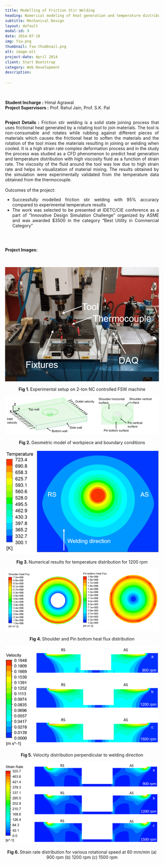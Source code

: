 ```yaml
---
title: Modelling of Friction Stir Welding
heading: Numerical modeling of heat generation and temperature distribution in a friction stir welding 
subtitle: Mechanical Design
layout: default
modal-id: 9
date: 2014-07-10
img: fsw.png
thumbnail: fsw-thumbnail.png
alt: image-alt
project-date: April 2014
client: Start Bootstrap
category: Web Development
description:

---
```


<br>
<br>
<div style="text-align: justify">
<b>Student Incharge :</b> Himal Agrawal
<br>
<b>Project Supervisors :</b> Prof. Rahul Jain, Prof. S.K. Pal
<br>
<br>



<b>Project Details :</b>  Friction stir welding is a solid state joining process that uses frictional heat generated by a rotating tool to join materials. The tool is non-consumable and rotates while rubbing against different pieces of materials which causes the frictional heat to soften the materials and the rotation of the tool mixes the materials resulting in joining or welding when cooled. It is a high strain rate complex deformation process and in the study the process was studied as a CFD phenomenon to predict heat generation and temperature distribution with high viscosity fluid as a function of strain rate. The viscosity of the fluid around the tool was low due to high strain rate and helps in visualization of material mixing. The results obtained by the simulation were experimentally validated from the temperature data obtained from the thermocouple. 
<br>
<br>
Outcomes of the project:
<br>
 <ul>
  <li>Successfully modelled friction stir welding with 95% accuracy compared to experimental temperature results</li>
  <li>The work was selected to be presented at IDETC/CIE conference as a part of “Innovative Design Simulation Challenge” organized by ASME and was awarded $3500 in the category “Best Utility in Commercial Category”
</li>
</ul> 
<br>
<br>

<b>Project Images:</b>
<br>
<br>
<br>
<div class="row">
<div class="col-md-6 col-md-offset-3">

<img src="img/portfolio/fsw/1.png" class="img-responsive img-centered" alt="FSW Image 1">
<p class="text-muted" align = "center"> <b> Fig 1. </b>Experimental setup on 2-ton NC controlled FSW machine</p>

<img src="img/portfolio/fsw/2.png" class="img-responsive img-centered" alt="FSW Image 2">
<p class="text-muted" align = "center"> <b> Fig 2. </b>Geometric model of workpiece and boundary conditions</p>

<img src="img/portfolio/fsw/3.png" class="img-responsive img-centered" alt="FSW Image 3">
<p class="text-muted" align = "center"> <b> Fig 3. </b>Numerical results for temperature distribution for 1200 rpm</p>

<img src="img/portfolio/fsw/4.png" class="img-responsive img-centered" alt="FSW Image 4">
<p class="text-muted" align = "center"> <b> Fig 4. </b>Shoulder and Pin bottom heat flux distribution</p>

<img src="img/portfolio/fsw/5.png" class="img-responsive img-centered" alt="FSW Image 5">
<p class="text-muted" align = "center"> <b> Fig 5. </b>Velocity distribution perpendicular to welding direction</p>

<img src="img/portfolio/fsw/6.png" class="img-responsive img-centered" alt="FSW Image 6">
<p class="text-muted" align = "center"> <b> Fig 6. </b>Strain rate distribution for various rotational speed at 60 mm/min (a) 900 rpm (b) 1200 rpm (c) 1500 rpm </p>

</div>
</div>
</div>
